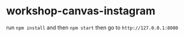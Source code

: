 # workshop-canvas-instagram

run `npm install` and then `npm start` then go to `http://127.0.0.1:8080`
